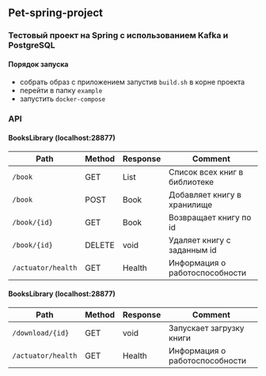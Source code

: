 ## Pet-spring-project

### Тестовый проект на Spring с использованием Kafka и PostgreSQL

#### Порядок запуска
- собрать образ с приложением запустив `build.sh` в корне проекта
- перейти в папку `example`
- запустить `docker-compose`


### API
#### BooksLibrary (localhost:28877)
**Path**           | **Method** | **Response**         | **Comment**
 ---               | ---       | ---                | ---
`/book`   | GET       | List<Book>  | Список всех книг в библиотеке
`/book`   | POST       | Book  | Добавляет книгу в хранилище
`/book/{id}`   | GET       | Book   | Возвращает книгу по id
`/book/{id}`   | DELETE       | void    | Удаляет книгу с заданным id
`/actuator/health`   | GET       | Health    | Информация о работоспособности

#### BooksLibrary (localhost:28877)
**Path**           | **Method** | **Response**         | **Comment**
 ---               | ---       | ---                | ---
`/download/{id}`   | GET       | void | Запускает загрузку книги
`/actuator/health`   | GET       | Health    | Информация о работоспособности

